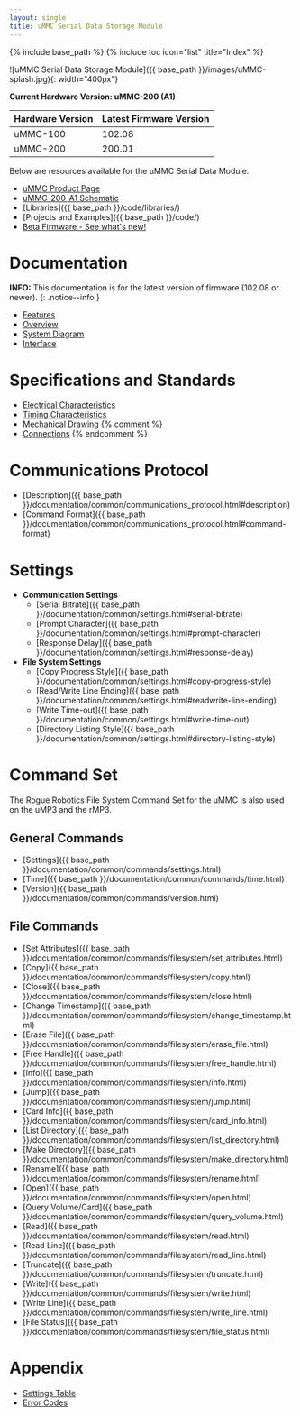 ```yaml
---
layout: single
title: uMMC Serial Data Storage Module
---
```

{% include base_path %}
{% include toc icon="list" title="Index" %}

![uMMC Serial Data Storage Module]({{ base_path }}/images/uMMC-splash.jpg){: width="400px"}

**Current Hardware Version: uMMC-200 (A1)**

|Hardware Version  |  Latest Firmware Version  |
|:-----------------|:--------------------------|
|uMMC-100          |  102.08                   |
|uMMC-200          |  200.01                   |

Below are resources available for the uMMC Serial Data Module.

  * [uMMC Product Page](//www.roguerobotics.com/products/ummc)
  * [uMMC-200-A1 Schematic](ummc-200-a1-schematic.pdf)
  * [Libraries]({{ base_path }}/code/libraries/)
  * [Projects and Examples]({{ base_path }}/code/)
  * [Beta Firmware - See what's new!](beta/)

# Documentation

**INFO:** This documentation is for the latest version of firmware (102.08 or newer).
{: .notice--info }

  * [Features](features.html)
  * [Overview](overview.html)
  * [System Diagram](system_diagram.html)
  * [Interface](interface.html)

# Specifications and Standards

  * [Electrical Characteristics](electrical_characteristics.html)
  * [Timing Characteristics](timing_characteristics.html)
  * [Mechanical Drawing](mechanical_drawing.html)
{% comment %}
  * [Connections](connections.html)
{% endcomment %}

# Communications Protocol

  * [Description]({{ base_path }}/documentation/common/communications_protocol.html#description)
  * [Command Format]({{ base_path }}/documentation/common/communications_protocol.html#command-format)

# Settings

  * **Communication Settings**
    * [Serial Bitrate]({{ base_path }}/documentation/common/settings.html#serial-bitrate)
    * [Prompt Character]({{ base_path }}/documentation/common/settings.html#prompt-character)
    * [Response Delay]({{ base_path }}/documentation/common/settings.html#response-delay)
  * **File System Settings**
    * [Copy Progress Style]({{ base_path }}/documentation/common/settings.html#copy-progress-style)
    * [Read/Write Line Ending]({{ base_path }}/documentation/common/settings.html#readwrite-line-ending)
    * [Write Time-out]({{ base_path }}/documentation/common/settings.html#write-time-out)
    * [Directory Listing Style]({{ base_path }}/documentation/common/settings.html#directory-listing-style)

# Command Set

The Rogue Robotics File System Command Set for the uMMC is also used on the uMP3 and the rMP3.

## General Commands

  * [Settings]({{ base_path }}/documentation/common/commands/settings.html)
  * [Time]({{ base_path }}/documentation/common/commands/time.html)
  * [Version]({{ base_path }}/documentation/common/commands/version.html)

## File Commands

  * [Set Attributes]({{ base_path }}/documentation/common/commands/filesystem/set_attributes.html)
  * [Copy]({{ base_path }}/documentation/common/commands/filesystem/copy.html)
  * [Close]({{ base_path }}/documentation/common/commands/filesystem/close.html)
  * [Change Timestamp]({{ base_path }}/documentation/common/commands/filesystem/change_timestamp.html)
  * [Erase File]({{ base_path }}/documentation/common/commands/filesystem/erase_file.html)
  * [Free Handle]({{ base_path }}/documentation/common/commands/filesystem/free_handle.html)
  * [Info]({{ base_path }}/documentation/common/commands/filesystem/info.html)
  * [Jump]({{ base_path }}/documentation/common/commands/filesystem/jump.html)
  * [Card Info]({{ base_path }}/documentation/common/commands/filesystem/card_info.html)
  * [List Directory]({{ base_path }}/documentation/common/commands/filesystem/list_directory.html)
  * [Make Directory]({{ base_path }}/documentation/common/commands/filesystem/make_directory.html)
  * [Rename]({{ base_path }}/documentation/common/commands/filesystem/rename.html)
  * [Open]({{ base_path }}/documentation/common/commands/filesystem/open.html)
  * [Query Volume/Card]({{ base_path }}/documentation/common/commands/filesystem/query_volume.html)
  * [Read]({{ base_path }}/documentation/common/commands/filesystem/read.html)
  * [Read Line]({{ base_path }}/documentation/common/commands/filesystem/read_line.html)
  * [Truncate]({{ base_path }}/documentation/common/commands/filesystem/truncate.html)
  * [Write]({{ base_path }}/documentation/common/commands/filesystem/write.html)
  * [Write Line]({{ base_path }}/documentation/common/commands/filesystem/write_line.html)
  * [File Status]({{ base_path }}/documentation/common/commands/filesystem/file_status.html)

# Appendix

  * [Settings Table](settings_table.html)
  * [Error Codes](error_codes.html)
